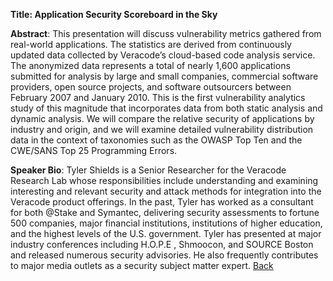 **Title: Application Security Scoreboard in the Sky**

**Abstract**: This presentation will discuss vulnerability metrics
gathered from real-world applications. The statistics are derived from
continuously updated data collected by Veracode’s cloud-based code
analysis service. The anonymized data represents a total of nearly 1,600
applications submitted for analysis by large and small companies,
commercial software providers, open source projects, and software
outsourcers between February 2007 and January 2010. This is the first
vulnerability analytics study of this magnitude that incorporates data
from both static analysis and dynamic analysis.
We will compare the relative security of applications by industry and
origin, and we will examine detailed vulnerability distribution data in
the context of taxonomies such as the OWASP Top Ten and the CWE/SANS Top
25 Programming Errors.

**Speaker Bio**: Tyler Shields is a Senior Researcher for the Veracode
Research Lab whose responsibilities include understanding and examining
interesting and relevant security and attack methods for integration
into the Veracode product offerings. In the past, Tyler has worked as a
consultant for both @Stake and Symantec, delivering security assessments
to fortune 500 companies, major financial institutions, institutions of
higher education, and the highest levels of the U.S. government. Tyler
has presented at major industry conferences including H.O.P.E ,
Shmoocon, and SOURCE Boston and released numerous security advisories.
He also frequently contributes to major media outlets as a security
subject matter expert.
[Back](OWASP_IRELAND_2010 "wikilink")